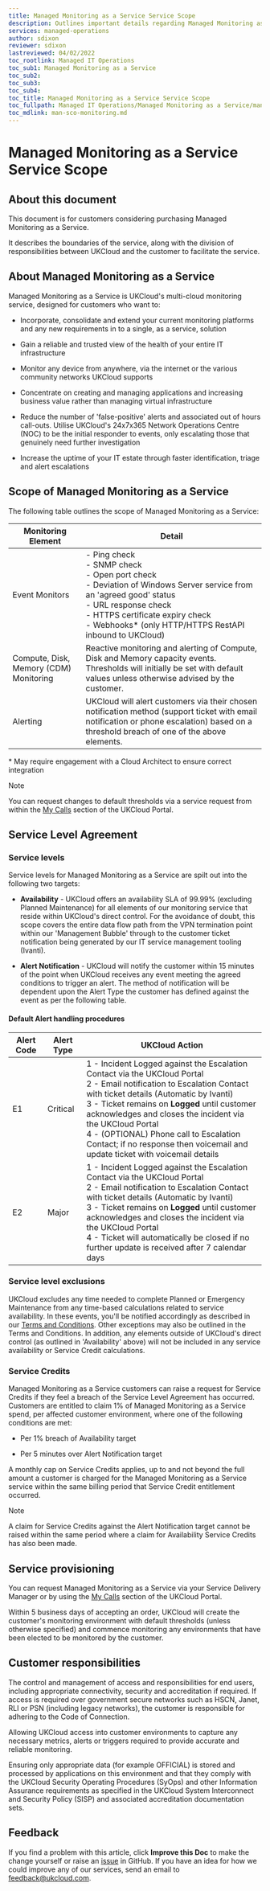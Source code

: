 ```yaml
---
title: Managed Monitoring as a Service Service Scope
description: Outlines important details regarding Managed Monitoring as a Service
services: managed-operations
author: sdixon
reviewer: sdixon
lastreviewed: 04/02/2022
toc_rootlink: Managed IT Operations
toc_sub1: Managed Monitoring as a Service
toc_sub2:
toc_sub3:
toc_sub4:
toc_title: Managed Monitoring as a Service Service Scope
toc_fullpath: Managed IT Operations/Managed Monitoring as a Service/man-sco-monitoring.md
toc_mdlink: man-sco-monitoring.md
---
```


# Managed Monitoring as a Service Service Scope

## About this document

This document is for customers considering purchasing Managed Monitoring as a Service.

It describes the boundaries of the service, along with the division of responsibilities between UKCloud and the customer to facilitate the service.

## About Managed Monitoring as a Service

Managed Monitoring as a Service is UKCloud's multi-cloud monitoring service, designed for customers who want to:

- Incorporate, consolidate and extend your current monitoring platforms and any new requirements in to a single, as a service, solution

- Gain a reliable and trusted view of the health of your entire IT infrastructure

- Monitor any device from anywhere, via the internet or the various community networks UKCloud supports

- Concentrate on creating and managing applications and increasing business value rather than managing virtual infrastructure

- Reduce the number of 'false-positive' alerts and associated out of hours call-outs. Utilise UKCloud's 24x7x365 Network Operations Centre (NOC) to be the initial responder to events, only escalating those that genuinely need further investigation

- Increase the uptime of your IT estate through faster identification, triage and alert escalations

## Scope of Managed Monitoring as a Service

The following table outlines the scope of Managed Monitoring as a Service:

| Monitoring Element                     | Detail |
|----------------------------------------|--------|
| Event Monitors                         | - Ping check <BR> - SNMP check  <BR> - Open port check <BR> - Deviation of Windows Server service from an 'agreed good' status <BR> - URL response check <BR>- HTTPS certificate expiry check<BR> - Webhooks\* (only HTTP/HTTPS RestAPI inbound to UKCloud)|
| Compute, Disk, Memory (CDM) Monitoring | Reactive monitoring and alerting  of Compute, Disk and Memory capacity events. <BR> Thresholds will initially be set with default values unless otherwise advised by the customer.  |
| Alerting                               | UKCloud will alert customers via their chosen notification method (support ticket with email notification or phone escalation) based on a threshold breach of one of the above elements. |

\* May require engagement with a Cloud Architect to ensure correct integration

> [!NOTE]
> You can request changes to default thresholds via a service request from within the [My Calls](https://portal.skyscapecloud.com/support/ivanti) section of the UKCloud Portal.

## Service Level Agreement

### Service levels

Service levels for Managed Monitoring as a Service are spilt out into the following two targets:

- **Availability** - UKCloud offers an availability SLA of 99.99% (excluding Planned Maintenance) for all elements of our monitoring service that reside within UKCloud's direct control. For the avoidance of doubt, this scope covers the entire data flow path from the VPN termination point within our 'Management Bubble' through to the customer ticket notification being generated by our IT service management tooling (Ivanti).

- **Alert Notification** - UKCloud will notify the customer within 15 minutes of the point when UKCloud receives any event meeting the agreed conditions to trigger an alert. The method of notification will be dependent upon the Alert Type the customer has defined against the event as per the following table.

#### Default Alert handling procedures

Alert Code     | Alert Type | UKCloud Action
---------------|---------------|---------------
E1   | Critical            | 1 - Incident Logged against the Escalation Contact via the UKCloud Portal<br>2 - Email notification to Escalation Contact with ticket details (Automatic by Ivanti)<br>3 - Ticket remains on **Logged** until customer acknowledges and closes the incident via the UKCloud Portal <br>4 - (OPTIONAL) Phone call to Escalation Contact; if no response then voicemail and update ticket with voicemail details
E2    | Major           | 1 - Incident Logged against the Escalation Contact via the UKCloud Portal<br>2 - Email notification to Escalation Contact with ticket details (Automatic by Ivanti)<br>3 - Ticket remains on **Logged** until customer acknowledges and closes the incident via the UKCloud Portal <br>4 - Ticket will automatically be closed if no further update is received after 7 calendar days

### Service level exclusions

UKCloud excludes any time needed to complete Planned or Emergency Maintenance from any time-based calculations related to service availability. In these events, you'll be notified accordingly as described in our [Terms and Conditions](https://docs.ukcloud.com/articles/other/other-ref-terms-and-conditions.html). Other exceptions may also be outlined in the Terms and Conditions. In addition, any elements outside of UKCloud's direct control (as outlined in 'Availability' above) will not be included in any service availability or Service Credit calculations.

### Service Credits

Managed Monitoring as a Service customers can raise a request for Service Credits if they feel a breach of the Service Level Agreement has occurred. Customers are entitled to claim 1% of Managed Monitoring as a Service spend, per affected customer environment, where one of the following conditions are met:

- Per 1% breach of Availability target 

- Per 5 minutes over Alert Notification target 

A monthly cap on Service Credits applies, up to and not beyond the full amount a customer is charged for the Managed Monitoring as a Service service within the same billing period that Service Credit entitlement occurred.

> [!NOTE]
> A claim for Service Credits against the Alert Notification target cannot be raised within the same period where a claim for Availability Service Credits has also been made.

## Service provisioning

You can request Managed Monitoring as a Service via your Service Delivery Manager or by using the [My Calls](https://portal.skyscapecloud.com/support/ivanti) section of the UKCloud Portal.

Within 5 business days of accepting an order, UKCloud will create the customer's monitoring environment with default thresholds (unless otherwise specified) and commence monitoring any environments that have been elected to be monitored by the customer.

## Customer responsibilities

The control and management of access and responsibilities for end users, including appropriate connectivity, security and accreditation if required. If access is required over government secure networks such as HSCN, Janet, RLI or PSN (including legacy networks), the customer is responsible for adhering to the Code of Connection.

Allowing UKCloud access into customer environments to capture any necessary metrics, alerts or triggers required to provide accurate and reliable monitoring.

Ensuring only appropriate data (for example OFFICIAL) is stored and processed by applications on this environment and that they comply with the UKCloud Security Operating Procedures (SyOps) and other Information Assurance requirements as specified in the UKCloud System Interconnect and Security Policy (SISP) and associated accreditation documentation sets.

## Feedback

If you find a problem with this article, click **Improve this Doc** to make the change yourself or raise an [issue](https://github.com/UKCloud/documentation/issues) in GitHub. If you have an idea for how we could improve any of our services, send an email to <feedback@ukcloud.com>.
